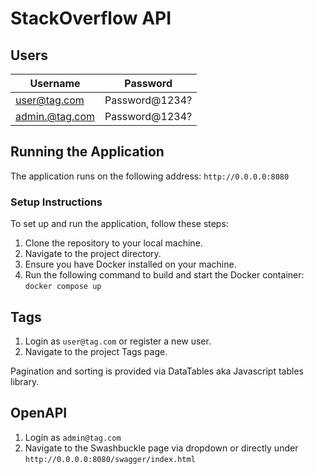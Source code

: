 # StackOverflow API

## Users

| Username          | Password      |
| ----------------- | ------------- |
| user@tag.com      | Password@1234?|
| admin.@tag.com    | Password@1234?|

## Running the Application

The application runs on the following address: `http://0.0.0.0:8080`


### Setup Instructions

To set up and run the application, follow these steps:

1. Clone the repository to your local machine.
2. Navigate to the project directory.
3. Ensure you have Docker installed on your machine.
4. Run the following command to build and start the Docker container: `docker compose up`

## Tags

1. Login as `user@tag.com` or register a new user.
2. Navigate to the project Tags page.

Pagination and sorting is provided via DataTables aka Javascript tables library.

## OpenAPI

1. Login as `admin@tag.com`
2. Navigate to the Swashbuckle page via dropdown or directly under `http://0.0.0.0:8080/swagger/index.html`
